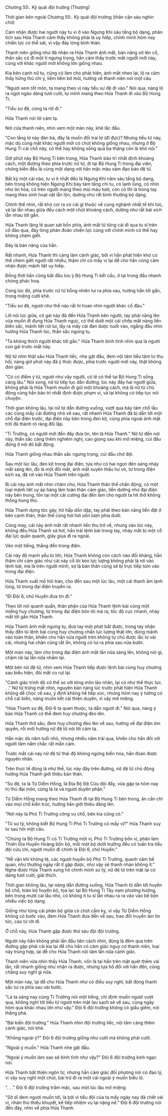 




Chương 55:. Kỳ quái đội trưởng (Thượng)


Thời gian bên ngoài Chương 55:. Kỳ quái đội trưởng (thân cận sáu nghìn chữ)

Cảm nhận được hai người này tu vi ở vào Ngưng Khí sáu tầng bộ dạng, phân tích sau Hứa Thanh cảm thấy không phải là uy hiếp, chính mình hôm nay chiến lực có thể sát, vì vậy đáy lòng bình thản.

Thanh niên giống như đã nhận ra Hứa Thanh ánh mắt, bản năng sờ lên cổ, thần sắc có đi một tí ngưng trọng, hắn cảm thấy trước mắt người mới này, cùng với khác người mới không lớn giống nhau.

Kia bên cạnh nữ tu, cũng có làm cho phát hiện, ánh mắt nheo lại, lộ ra cảm thấy hứng thú chi ý, liếm liếm bờ môi, hướng về thanh niên nói một câu

"Ngươi xem tốt môn, ta mang theo vị này tiểu sư đệ đi vào." Nói qua, nàng lộ ra ngọt ngào dáng tươi cười, tự mình mang theo Hứa Thanh đi vào Bộ Hung Ti.

"Tiểu sư đệ, cùng ta rời đi."

Hứa Thanh nói lời cảm tạ.

Nơi cửa thanh niên, nhìn xem một màn này, khẽ lắc đầu.

"Con lẳng lơ này đàn bà, đây là muốn đổi trai lơ (đĩ đực)? Nhưng tiểu tử này, mặc dù cùng mặt khác người mới có chút không giống nhau, nhưng ở Bộ Hung Ti cái chỗ này, có thể hay không sống quá ba tháng còn là khó nói."

Giờ phút này Bộ Hung Ti bên trong, Hứa Thanh bảo trì nhất định khoảng cách, một đường theo phía trước nữ tử, đi tại Bộ Hung Ti trong đại viện, chứng kiến đều là cùng một dạng với hắn mặc màu xám đạo bào đệ tử.

Bất kỳ một cái nào, tu vi ít nhất đều là Ngưng Khí năm sáu tầng bộ dạng, bên trong không hiện Ngưng Khí bảy tám tầng chi tu, có lạnh lùng, có nhìn như ôn hòa, có trên người mang theo mùi máu tươi, còn có thì là trong tay mang theo sinh hoạt vật lẫn lộn, dường như rất bình thường bộ dạng.

Chỉnh thể nhìn, rất khó coi ra có cái gì thuộc về cùng nghành nhất tề khí tức, vả lại lẫn nhau giữa đều cách một chút khoảng cách, dường như rất bài xích lẫn nhau tới gần.

Hứa Thanh lặng lẽ quan sát bốn phía, ánh mắt từ từng cái đi qua tu sĩ trên cổ đảo qua, đáy lòng phán đoán chiến lực cùng với chính mình có thể hay không chém giết.

Đây là bản năng của hắn.

Rất nhanh, Hứa Thanh thì càng làm cảnh giác, bởi vì hắn phát hiện khó có thể chém giết người rất nhiều, thậm chí có mấy vị lại để cho hắn cũng cảm nhận được mãnh liệt uy hiếp.

Đồng thời hắn cũng bắt đầu lưu ý Bộ Hung Ti kết cấu, ở tại trong đầu nhanh chóng phác hoạ.

Cùng lúc đó, phía trước nữ tử bỗng nhiên lui ra phía sau, hướng hắn tới gần, trong miệng cười khẽ.

"Tiểu sư đệ, ngươi như thế nào rất hỉ hoan nhìn người khác cổ đâu."

Lời nói lúc giữa, cô gái này đã đến Hứa Thanh bên người, tay phải nâng lên vừa muốn đi đụng Hứa Thanh ngực, có thể dưới một cái chớp mắt nàng liền biến sắc, mãnh liệt rút lui, lấy ra mấy cái đan dược nuốt vào, ngẩng đầu nhìn hướng Hứa Thanh lúc, thần sắc ngưng tụ.

"Ta không thích người khác tới gần." Hứa Thanh bình tĩnh nhìn qua là người con gái trước mắt này.

Nữ tử nhìn thật sâu Hứa Thanh liếc, nhẹ gật đầu, đem nội tâm tiểu tâm tư thu hồi, nàng giờ phút này đã ý thức được, phía trước người mới này, thật không đơn giản.

"Có có điểm ý tứ, ngươi như vậy người, có lẽ có thể tại Bộ Hung Ti sống càng lâu." Nói xong, nữ tử tiếp tục dẫn đường, lúc này đây hai người giữa, không phải là Hứa Thanh muốn đi giữ một khoảng cách, mà là nữ tử chủ động cùng hắn bảo trì nhất định được phạm vi, vả lại không có tiếp tục nói chuyện.

Thời gian không lâu, tại nữ tử dẫn đường xuống, vượt qua bảy tám chỗ lầu các cùng mấy cái đường nhỏ về sau, rất nhanh Hứa Thanh đã bị dẫn tới một chỗ đại điện trước, đại điện này bên trong đen kịt, cùng phía ngoài ánh mặt trời đã thành rõ ràng đối lập.

"Ti Trưởng, có người mới đến đây đưa tin, tên là Hứa Thanh." Nữ tử đến nơi này, thần sắc càng thêm nghiêm nghị, cao giọng sau khi mở miệng, cúi đầu đứng ở nơi đó bất động.

Hứa Thanh giống nhau thần sắc ngưng trọng, cúi đầu chờ đợi.

Sau một lúc lâu, đen kịt trong đại điện, tựa như có hai ngọn đèn sáng nháy mắt sáng lên, đó là một đôi mắt, ánh mắt xuyên thấu hư vô, từ trong điện kích xạ, đã rơi vào Hứa Thanh trên người.

Bị cái này ánh mắt nhìn chăm chú, Hứa Thanh thân thể chấn động, có một loại mãnh liệt uy áp hàng lâm toàn thân cảm giác, liền dường như đại điện này bên trong, tồn tại một cái cường đại đến làm cho người ta hít thở không thông hung thú.

Hứa Thanh dựng tóc gáy, hô hấp dồn dập, tay phải theo bản năng liền đặt ở bên cạnh thân, thân thể cũng hơi hơi uốn lượn phía dưới.

Cũng may, cái này ánh mắt rất nhanh liền thu trở về, nhưng vào lúc này, không đều Hứa Thanh xả hơi, hắn trái lệnh bài trong tay, nháy mắt bị một cỗ đại lực quấn quanh, giãy giụa đi ra ngoài.

Vèo một tiếng, thẳng đến trong điện.

Cái này độ mạnh yếu to lớn, Hứa Thanh không còn cách nào đối kháng, hắn thậm chí cảm giác như cái này cỗ lôi kéo lực lượng không phải là rơi vào lệnh bài, mà là trên người mình, sợ là bản thân cũng sẽ bị trực tiếp túm vào trong đại điện.

Hứa Thanh xuất mồ hôi trán, cho đến sau một lúc lâu, một cái thanh âm lạnh lùng, từ trong đại điện truyền ra.

"Đi Đội 6, chữ Huyền đưa tin đi."

Theo lời nói quanh quẩn, thân phận của Hứa Thanh lệnh bài cùng một miếng huy chương, từ trong đại điện bôn lôi mà ra, tốc độ cực nhanh, nháy mắt tới gần Hứa Thanh.

Hứa Thanh ánh mắt ngưng tụ, đưa tay một phát bắt được, trong tay nhận thấy đến từ lệnh bài cùng huy chương chấn lực lượng thật lớn, dũng mãnh vào toàn thân, khiến cho hắn nửa người trên không tự chủ được lắc lư vài cái, nhưng hai chân cũng rất ổn, không có lui ra phía sau nửa bước.

Một màn này, làm cho trong đại điện ánh mắt lần nữa sáng lên, không nói gì, chậm rãi lại lần nữa nhắm lại.

Một bên nữ đệ tử, nhìn xem Hứa Thanh tiếp được lệnh bài cùng huy chương sau biểu hiện, đôi mắt co rụt lại.

"Cảnh giác trình độ có thể so với tông môn lão nhân, lại có như thế thực lực. . ." Nữ tử trừng mắt nhìn, nguyên bản nàng lúc trước phát hiện Hứa Thanh không dễ chọc về sau, ý định không hề tiếp xúc, nhưng hôm nay ý tưởng có chỗ cải biến, nàng muốn kết cái thiện duyên, vì vậy mở miệng.

"Hứa Thanh sư đệ, Đội 6 ta quen thuộc, ta dẫn ngươi đi." Nói qua, nàng ý bảo Hứa Thanh có thể đem huy chương đeo lên.

Hứa Thanh thở sâu, đem huy chương đeo lên về sau, hướng về đại điện ôm quyền, rồi mới hướng nữ đệ tử nói lời cảm tạ.

Hắn mặc dù năm tuổi nhỏ, nhưng nhiều năm trải qua, khiến cho hắn đối với người tâm nắm chắc rất mẫn cảm.

Trước mắt cái này nữ đệ tử thái độ không ngừng biến hóa, hắn đoán được nguyên nhân.

Trên thực tế đúng là như thế, lúc này đây trên đường, nữ đệ tử chủ động hướng Hứa Thanh giới thiệu bản thân.

"Sư đệ, ta là Từ Diễm Hồng, là Địa Bộ Đệ Cửu đội đấy, vừa gặp ta hôm nay trị thủ đại môn, cũng là ta và ngươi duyên phận."

Từ Diễm Hồng mang theo Hứa Thanh đi tại Bộ Hung Ti bên trong, ân cần chỉ vào mọi chỗ kiến trúc, hướng hắn giới thiệu dâng lên.

"Nơi này là Phó Ti Trường công vụ chỗ, bên kia cũng có."

"Từ sư tỷ, không biết Bộ Hung Ti Phó Ti Trường có mấy vị?" Hứa Thanh suy tư sau hỏi một câu.

"Chúng ta Bộ Hung Ti có Ti Trưởng một vị, Phó Ti Trường bốn vị, phân làm Thiên Địa Huyền Hoàng bốn bộ, mỗi một bộ dưới trướng đều có tuần tra tiểu đội cửu chi, ngươi muốn đi chính là Đội 6, chữ Huyền."

"Nễ vận khí không tệ, các ngươi huyền bộ Phó Ti Trường, quanh năm bế quan, như thường ngày rất ít gặp được, như vậy sẽ thanh nhàn không ít." Nghe được Hứa Thanh xưng hô chính mình sư tỷ, nữ đệ tử trên mặt lại có dáng tươi cười, giải thích.

Thời gian không lâu, tại nàng dẫn đường xuống, Hứa Thanh bị dẫn tới huyền bộ chỗ, toàn bộ huyền bộ, tọa lạc tại Bộ Hung Ti Tây nam phương hướng, bên trong mười cái lầu nhỏ, có không ít tu sĩ lẫn nhau ra ra vào vào bề bộn nhiều việc bộ dạng.

Giống như từng cái phân bộ giữa có chút cấm kỵ, vì vậy Từ Diễm Hồng không có bước vào, đem Hứa Thanh đưa đến về sau, trao đổi truyền âm tin tức, cáo từ rời đi.

Ở chỗ này, Hứa Thanh gặp được thứ sáu đội đội trưởng.

Người này hắn không phải lần đầu tiên cách nhìn, đúng là đêm qua trên đường gặp phải cái kia lại để cho hắn có cảm giác nguy cơ thanh niên, loại này trùng hợp, lại để cho Hứa Thanh nội tâm lần nữa cảnh giác.

Thanh niên vừa nhìn thấy Hứa Thanh, vốn là tại hắn trên mặt quét thêm vài lần, rất nhanh giống như nhận ra được, nhưng tựa hồ đối với hắn đến, cũng chẳng suy nghĩ gì nữa.

Một màn này, lại để cho Hứa Thanh như có điều suy nghĩ, bất động thanh sắc lui ra phía sau vài bước.

"Là ta sáng nay cùng Ti Trưởng nói một tiếng, chỉ định muốn ngươi vượt qua, không nghĩ tới tiểu tử ngươi trên mặt lau sạch sẽ về sau, cùng ngày hôm qua khác nhau lớn như vậy." Đội 6 đội trưởng không có giấu giếm, nói thẳng phá.

"Bái kiến đội trưởng." Hứa Thanh nhìn đội trưởng liếc, nội tâm càng thêm cảnh giác, nói khẽ.

"Không ngoài ý?" Đội 6 đội trưởng giống như cười mà không phải cười.

"Ngoài ý muốn." Hứa Thanh nhẹ gật đầu.

"Ngoài ý muốn làm sao sẽ bình tĩnh như vậy?" Đội 6 đội trưởng kinh ngạc nói.

Hứa Thanh bất thiện ngôn từ, nhưng hắn cảm giác đối phương nói có đạo lý, vì vậy suy nghĩ một chút, bài trừ đi ra một cái ngoài ý muốn biểu lộ.

". . ." Đội 6 đội trưởng trầm mặc, sau một lúc lâu mở miệng.

"Sở dĩ đem ngươi muốn tới, là bởi vì tiểu đội của ta mấy ngày nay đã chết vài vị, nhân thủ thiếu khuyết, kế tiếp nhiệm vụ lại nặng nề." Đội 6 đội trưởng nói đến đây, nhìn về phía Hứa Thanh.




